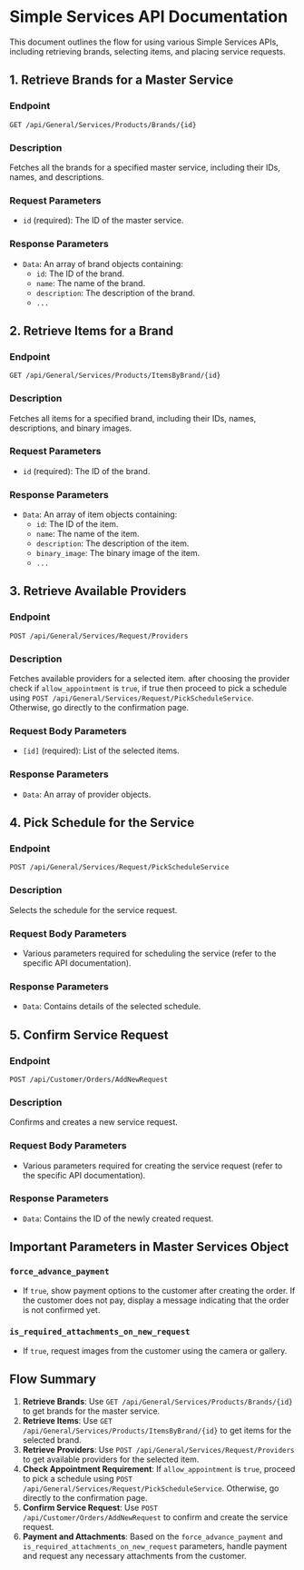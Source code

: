 # Simple Services API Documentation

This document outlines the flow for using various Simple Services APIs, including retrieving brands, selecting items, and placing service requests.

## 1. Retrieve Brands for a Master Service

### Endpoint
`GET /api/General/Services/Products/Brands/{id}`

### Description
Fetches all the brands for a specified master service, including their IDs, names, and descriptions.

### Request Parameters
- `id` (required): The ID of the master service.

### Response Parameters
- `Data`: An array of brand objects containing:
  - `id`: The ID of the brand.
  - `name`: The name of the brand.
  - `description`: The description of the brand.
  - `...`

## 2. Retrieve Items for a Brand

### Endpoint
`GET /api/General/Services/Products/ItemsByBrand/{id}`

### Description
Fetches all items for a specified brand, including their IDs, names, descriptions, and binary images.

### Request Parameters
- `id` (required): The ID of the brand.

### Response Parameters
- `Data`: An array of item objects containing:
  - `id`: The ID of the item.
  - `name`: The name of the item.
  - `description`: The description of the item.
  - `binary_image`: The binary image of the item.
  - `...`

## 3. Retrieve Available Providers

### Endpoint
`POST /api/General/Services/Request/Providers`

### Description
Fetches available providers for a selected item. after choosing the provider check if `allow_appointment` is `true`, if true then proceed to pick a schedule using `POST /api/General/Services/Request/PickScheduleService`. Otherwise, go directly to the confirmation page.

### Request Body Parameters
- `[id]` (required): List of the selected items.

### Response Parameters
- `Data`: An array of provider objects.

## 4. Pick Schedule for the Service

### Endpoint
`POST /api/General/Services/Request/PickScheduleService`

### Description
Selects the schedule for the service request.

### Request Body Parameters
- Various parameters required for scheduling the service (refer to the specific API documentation).

### Response Parameters
- `Data`: Contains details of the selected schedule.

## 5. Confirm Service Request

### Endpoint
`POST /api/Customer/Orders/AddNewRequest`

### Description
Confirms and creates a new service request.

### Request Body Parameters
- Various parameters required for creating the service request (refer to the specific API documentation).

### Response Parameters
- `Data`: Contains the ID of the newly created request.

## Important Parameters in Master Services Object

### `force_advance_payment`
- If `true`, show payment options to the customer after creating the order. If the customer does not pay, display a message indicating that the order is not confirmed yet.

### `is_required_attachments_on_new_request`
- If `true`, request images from the customer using the camera or gallery.

## Flow Summary

1. **Retrieve Brands**: Use `GET /api/General/Services/Products/Brands/{id}` to get brands for the master service.
2. **Retrieve Items**: Use `GET /api/General/Services/Products/ItemsByBrand/{id}` to get items for the selected brand.
3. **Retrieve Providers**: Use `POST /api/General/Services/Request/Providers` to get available providers for the selected item.
4. **Check Appointment Requirement**: If `allow_appointment` is `true`, proceed to pick a schedule using `POST /api/General/Services/Request/PickScheduleService`. Otherwise, go directly to the confirmation page.
5. **Confirm Service Request**: Use `POST /api/Customer/Orders/AddNewRequest` to confirm and create the service request.
6. **Payment and Attachments**: Based on the `force_advance_payment` and `is_required_attachments_on_new_request` parameters, handle payment and request any necessary attachments from the customer.
